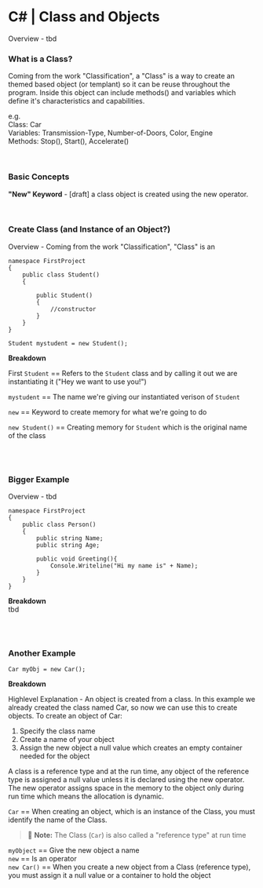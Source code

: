 # C# | Class and Objects

Overview - tbd


### What is a Class?
Coming from the work "Classification", a "Class" is a way to create an themed based object (or templant) so it can be reuse throughout the program. Inside this object can include methods() and variables which define it's characteristics and capabilities.

e.g.  
Class: Car   
Variables: Transmission-Type, Number-of-Doors, Color, Engine  
Methods: Stop(), Start(), Accelerate()

<br/>

### Basic Concepts

**"New" Keyword** - [draft] a class object is created using the new operator.


<br/>


### Create Class (and Instance of an Object?)
Overview - Coming from the work "Classification", "Class" is an 

```
namespace FirstProject
{
    public class Student()
    {
        
        public Student()
        {
            //constructor
        }
    }
}

Student mystudent = new Student();
```
**Breakdown**

First `Student` == Refers to the `Student` class and by calling it out we are instantiating it ("Hey we want to use you!")

`mystudent` == The name we're giving our instantiated verison of `Student`

`new` == Keyword to create memory for what we're going to do

`new Student()` == Creating memory for `Student` which is the original name of the class  


<br/><br/>


### Bigger Example
Overview - tbd

```
namespace FirstProject
{
    public class Person()
    {
        public string Name;
        public string Age;

        public void Greeting(){
            Console.Writeline("Hi my name is" + Name);
        }
    }
}
```
**Breakdown**  
tbd

<br/><br/>

### Another Example

```
Car myObj = new Car();
```
**Breakdown** 

Highlevel Explanation - An object is created from a class. In this example we already created the class named Car, so now we can use this to create objects. To create an object of Car:
1. Specify the class name 
2. Create a name of your object 
3. Assign the new object a null value which creates an empty container needed for the object 

A class is a reference type and at the run time, any object of the reference type is assigned a null value unless it is declared using the new operator. The new operator assigns space in the memory to the object only during run time which means the allocation is dynamic. 

`Car` == When creating an object, which is an instance of the Class, you must identify the name of the Class.  
> :memo: **Note:** The Class (`Car`) is also called a "reference type" at run time    

`myObject` == Give the new object a name  
`new` == Is an operator  
`new Car()` == When you create a new object from a Class (reference type), you must assign it a null value or a container to hold the object 



